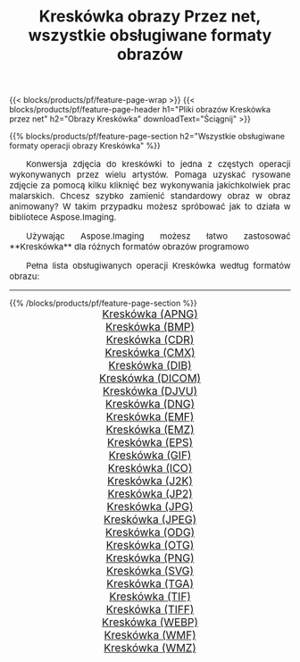 ﻿---
title: Kreskówka obrazy Przez net, wszystkie obsługiwane formaty obrazów 
weight: 3920
url: /pl/net/cartoonify 
lang: pl
langdirlevel: 2
locales: zh-hans,ja,it,ru,de,es,fr,nl,id,lt,pl,pt,vi,tr,ko,zh-hant,ar,hi,th,sv,cs,uk,he
description: Używając Aspose.Imaging możesz łatwo Kreskówka obrazy Via net
---

{{< blocks/products/pf/feature-page-wrap >}}
{{< blocks/products/pf/feature-page-header h1="Pliki obrazów Kreskówka przez net" h2="Obrazy Kreskówka" downloadText="Ściągnij" >}}


{{% blocks/products/pf/feature-page-section  h2="Wszystkie obsługiwane formaty operacji obrazy Kreskówka" %}}
<p align="justify" style="text-indent:2em;font-size:15px;">
Konwersja zdjęcia do kreskówki to jedna z częstych operacji wykonywanych przez wielu artystów. Pomaga uzyskać rysowane zdjęcie za pomocą kilku kliknięć bez wykonywania jakichkolwiek prac malarskich. Chcesz szybko zamienić standardowy obraz w obraz animowany? W takim przypadku możesz spróbować jak to działa w bibliotece Aspose.Imaging.
</p>
<p align="justify" style="text-indent:2em;font-size:15px;">
Używając Aspose.Imaging możesz łatwo zastosować **Kreskówka** dla różnych formatów obrazów programowo
</p>
<p align="justify" style="text-indent:2em;font-size:15px;">
Pełna lista obsługiwanych operacji Kreskówka według formatów obrazu:
</p>
<hr/>
{{% /blocks/products/pf/feature-page-section %}}
<div class="container-fluid productfamilypage bg-gray">
    <div class="convertypes bg-gray agp-content section">
        <div class="container">
		<div class="row other-converters" style="gap: 10px;font-size: 19px;text-align:center;">
		    <div class='col-md-2 other-converter remove-lp remove-rp'><a href="/imaging/pl/net/cartoonify/apng" style="padding:15px;">Kreskówka (APNG)</a></div><div class='col-md-2 other-converter remove-lp remove-rp'><a href="/imaging/pl/net/cartoonify/bmp" style="padding:15px;">Kreskówka (BMP)</a></div><div class='col-md-2 other-converter remove-lp remove-rp'><a href="/imaging/pl/net/cartoonify/cdr" style="padding:15px;">Kreskówka (CDR)</a></div><div class='col-md-2 other-converter remove-lp remove-rp'><a href="/imaging/pl/net/cartoonify/cmx" style="padding:15px;">Kreskówka (CMX)</a></div><div class='col-md-2 other-converter remove-lp remove-rp'><a href="/imaging/pl/net/cartoonify/dib" style="padding:15px;">Kreskówka (DIB)</a></div><div class='col-md-2 other-converter remove-lp remove-rp'><a href="/imaging/pl/net/cartoonify/dicom" style="padding:15px;">Kreskówka (DICOM)</a></div><div class='col-md-2 other-converter remove-lp remove-rp'><a href="/imaging/pl/net/cartoonify/djvu" style="padding:15px;">Kreskówka (DJVU)</a></div><div class='col-md-2 other-converter remove-lp remove-rp'><a href="/imaging/pl/net/cartoonify/dng" style="padding:15px;">Kreskówka (DNG)</a></div><div class='col-md-2 other-converter remove-lp remove-rp'><a href="/imaging/pl/net/cartoonify/emf" style="padding:15px;">Kreskówka (EMF)</a></div><div class='col-md-2 other-converter remove-lp remove-rp'><a href="/imaging/pl/net/cartoonify/emz" style="padding:15px;">Kreskówka (EMZ)</a></div><div class='col-md-2 other-converter remove-lp remove-rp'><a href="/imaging/pl/net/cartoonify/eps" style="padding:15px;">Kreskówka (EPS)</a></div><div class='col-md-2 other-converter remove-lp remove-rp'><a href="/imaging/pl/net/cartoonify/gif" style="padding:15px;">Kreskówka (GIF)</a></div><div class='col-md-2 other-converter remove-lp remove-rp'><a href="/imaging/pl/net/cartoonify/ico" style="padding:15px;">Kreskówka (ICO)</a></div><div class='col-md-2 other-converter remove-lp remove-rp'><a href="/imaging/pl/net/cartoonify/j2k" style="padding:15px;">Kreskówka (J2K)</a></div><div class='col-md-2 other-converter remove-lp remove-rp'><a href="/imaging/pl/net/cartoonify/jp2" style="padding:15px;">Kreskówka (JP2)</a></div><div class='col-md-2 other-converter remove-lp remove-rp'><a href="/imaging/pl/net/cartoonify/jpg" style="padding:15px;">Kreskówka (JPG)</a></div><div class='col-md-2 other-converter remove-lp remove-rp'><a href="/imaging/pl/net/cartoonify/jpeg" style="padding:15px;">Kreskówka (JPEG)</a></div><div class='col-md-2 other-converter remove-lp remove-rp'><a href="/imaging/pl/net/cartoonify/odg" style="padding:15px;">Kreskówka (ODG)</a></div><div class='col-md-2 other-converter remove-lp remove-rp'><a href="/imaging/pl/net/cartoonify/otg" style="padding:15px;">Kreskówka (OTG)</a></div><div class='col-md-2 other-converter remove-lp remove-rp'><a href="/imaging/pl/net/cartoonify/png" style="padding:15px;">Kreskówka (PNG)</a></div><div class='col-md-2 other-converter remove-lp remove-rp'><a href="/imaging/pl/net/cartoonify/svg" style="padding:15px;">Kreskówka (SVG)</a></div><div class='col-md-2 other-converter remove-lp remove-rp'><a href="/imaging/pl/net/cartoonify/tga" style="padding:15px;">Kreskówka (TGA)</a></div><div class='col-md-2 other-converter remove-lp remove-rp'><a href="/imaging/pl/net/cartoonify/tif" style="padding:15px;">Kreskówka (TIF)</a></div><div class='col-md-2 other-converter remove-lp remove-rp'><a href="/imaging/pl/net/cartoonify/tiff" style="padding:15px;">Kreskówka (TIFF)</a></div><div class='col-md-2 other-converter remove-lp remove-rp'><a href="/imaging/pl/net/cartoonify/webp" style="padding:15px;">Kreskówka (WEBP)</a></div><div class='col-md-2 other-converter remove-lp remove-rp'><a href="/imaging/pl/net/cartoonify/wmf" style="padding:15px;">Kreskówka (WMF)</a></div><div class='col-md-2 other-converter remove-lp remove-rp'><a href="/imaging/pl/net/cartoonify/wmz" style="padding:15px;">Kreskówka (WMZ)</a></div>
                </div>
        </div>
    </div>
</div>
<br/>
